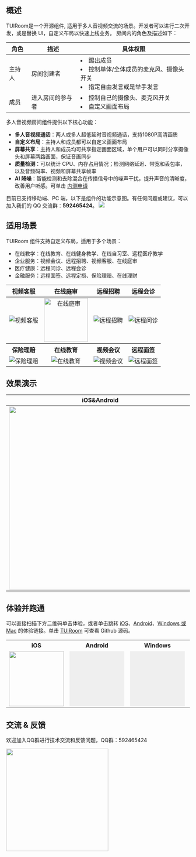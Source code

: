 ## 概述
TUIRoom是一个开源组件, 适用于多人音视频交流的场景。开发者可以进行二次开发，或是替换 UI，自定义布局以快速上线业务。
房间内的角色及描述如下：
<table>
<thead>
<tr>
<th>角色</th>
<th>描述</th>
<th>具体权限</th>
</tr>
</thead>
<tbody><tr>
<td>主持人</td>
<td>房间创建者</td>
<td><li>踢出成员</li><li>控制单体/全体成员的麦克风、摄像头开关   </li><li>指定自由发言或是举手发言</li></td>
</tr>
<tr>
<td>成员</td>
<td>进入房间的参与者</td>
<td><li>控制自己的摄像头、麦克风开关</li><li>自定义画面布局</li></td>
</tr>
</tbody></table>


多人音视频房间组件提供以下核心功能：

- **多人音视频通话**：两人或多人超低延时音视频通话，支持1080P高清画质
- **自定义布局**：主持人和成员都可以自定义画面布局
- **屏幕共享**：主持人和成员均可共享指定画面区域，单个用户可以同时分享摄像头和屏幕两路画面，保证音画同步
- **质量检测**：可以统计 CPU、内存占用情况；检测网络延迟、带宽和丢包率，以及音频码率、视频和屏幕共享帧率
- **AI 降噪**：智能检测和去除混合在传播信号中的噪声干扰，提升声音的清晰度，改善用户听感。可单击 [内测申请](https://cloud.tencent.com/apply/p/9q0qt0bg5l4)

目前已支持移动端、PC 端，以下是组件的功能示意图。有任何问题或建议，可以加入我们的 QQ 交流群：**592465424**。
![](https://qcloudimg.tencent-cloud.cn/raw/736fb63ac4ff0922569abf05da959688.png)

## 适用场景

TUIRoom 组件支持自定义布局，适用于多个场景：

- 在线教学：在线教育、在线健身教学、在线自习室、远程医疗教学
- 企业服务：视频会议、远程招聘、视频客服、在线庭审
- 医疗健康：远程问诊、远程会诊
- 金融服务：远程面签、远程定损、保险理赔、在线理财

<style> .tablestyle>tbody>tr>td,.tablestyle>thead>tr>th,.tablestyle>tbody>tr>th{text-align: center;} </style>
<table class="tablestyle">
<thead><tr><th>视频客服</th><th>在线庭审</th><th>远程招聘</th><th>远程会诊</th></tr></thead>
<tbody><tr>
<td><img src="https://qcloudimg.tencent-cloud.cn/raw/9e0514fe57f58ba9e4464efbde70f3e5.png" alt="视频客服" ></td>
<td><img src="https://qcloudimg.tencent-cloud.cn/raw/2f68ffc28fd5df993afaaf46ecf869aa.png" alt="在线庭审" style="height:120px;width:auto;"></td>
<td><img src="https://qcloudimg.tencent-cloud.cn/raw/9905679776d30313cbd54674c104dd9f.png" alt="远程招聘"></td>
<td><img src="https://qcloudimg.tencent-cloud.cn/raw/519914076236d478da7627a0cde78da4.png" alt="远程问诊"></td>
</tr>
<tr><th>保险理赔</th><th>在线教育</th><th>视频会议</th><th>远程面签</th></tr>
<tr>
<td><img src="https://qcloudimg.tencent-cloud.cn/raw/a97344187dea2942280eecb37c022b71.png" alt="保险理赔"></td>
<td><img src="https://qcloudimg.tencent-cloud.cn/raw/f86c7d968d8d94ac9651bcc10bc1b112.png" alt="在线教育"></td>
<td><img src="https://qcloudimg.tencent-cloud.cn/raw/525d2c856ab6698066e96d2a432fd459.png" alt="视频会议"></td>
<td><img src="https://qcloudimg.tencent-cloud.cn/raw/4f281698f09815e39838c0c9b3aa714f.png" alt="远程面签"></td>
</tr>
</tbody></table>

## 效果演示
<table class="tablestyle">
<thead><tr><th>iOS&Android</th><th>Windows&Mac</th></tr></thead>
<tbody><tr>
<td><img src="https://liteav.sdk.qcloud.com/doc/res/trtc/picture/zh-cn/tuiroom_demo.gif" style="width:500px"></td>
<td><img src="https://qcloudimg.tencent-cloud.cn/raw/0f663092120f8f8f3673bc5d8f444516.gif"></td>
</tr>
</tbody></table>



## 体验并跑通

可以直接扫描下方二维码单击体验，或者单击跳转 [iOS](https://cloud.tencent.com/document/product/647/45681)、[Android](https://cloud.tencent.com/document/product/647/45667)、[Windows 或 Mac](https://cloud.tencent.com/document/product/647/63494) 的体验链接。单击 [TUIRoom](https://github.com/tencentyun/TUIRoom) 可查看 Github 源码。
<table>
<tr>
<th>iOS</th><th>Android</th><th>Windows</th><th >Mac OS</th>
</tr>
<tr>
<td><img style="width:150px;" src="https://main.qcloudimg.com/raw/a1a6fd4a9bc3ad2b5fe60e31202c8fda.png" data-nonescope="true"></td>
<td><a onclick="aegis.reportEvent({name: 'demo_click_native', ext1: 'android'});window.open('https://dldir1.qq.com/hudongzhibo/liteav/TRTCDemo.apk')"><button style="width:150px;height: 150px;border:none;background-image:url(https://main.qcloudimg.com/raw/8a603ced0a61983018c794df842f7029.png);background-size: cover;">
</button></a></td>
<td><a onclick="aegis.reportEvent({name: 'demo_click_native', ext1: 'windows'});window.open('https://liteav.sdk.qcloud.com/app/install/TXLiteAVSDK_Win_Demo.exe')"><button style="width:150px;height: 150px;border:none;background-image:url(https://main.qcloudimg.com/raw/e80b8f4462e2904b31dcdcaabe71c484.png);background-size: cover;">
</button></a></td>
<td><a onclick="aegis.reportEvent({name: 'demo_click_native', ext1: 'mac'});window.open('https://liteav.sdk.qcloud.com/app/install/TXLiteAVSDK_Mac_Demo.tar.bz2')"><button style="width:150px;height: 150px;border:none;background-image:url(https://main.qcloudimg.com/raw/e80b8f4462e2904b31dcdcaabe71c484.png);background-size: cover;">
</button></a></td>
</tr>
</table>

## 交流 & 反馈

欢迎加入QQ群进行技术交流和反馈问题，QQ群：592465424

<img src="https://qcloudimg.tencent-cloud.cn/raw/fcb52f7ffef63957326d1193cc4ee1d5.png" width=280px>
